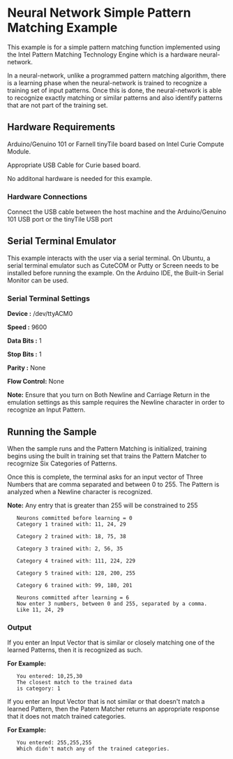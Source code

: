 # Neural Network Simple Pattern Matching Example

This example is for a simple pattern matching function implemented using the Intel Pattern Matching Technology Engine which is a hardware neural-network.

In a neural-network, unlike a programmed pattern matching algorithm, there is a learning phase when the neural-network is trained to recognize a training set of input patterns. Once this is done, the neural-network is able to recognize exactly matching or similar patterns and also identify patterns that are not part of the training set.

## Hardware Requirements

   Arduino/Genuino 101 or Farnell tinyTile board based on Intel Curie Compute Module.
   
   Appropriate USB Cable for Curie based board.

   No additonal hardware is needed for this example.

### Hardware Connections
   
   Connect the USB cable between the host machine and the Arduino/Genuino 101
   USB port or the tinyTile USB port

## Serial Terminal Emulator

This example interacts with the user via a serial terminal. 
On Ubuntu, a serial terminal emulator such as CuteCOM or Putty or Screen needs to 
be installed before running the example. 
On the Arduino IDE, the Built-in Serial Monitor can be used.

### Serial Terminal Settings

   **Device      :** /dev/ttyACM0
   
   **Speed       :** 9600
   
   **Data Bits   :** 1
   
   **Stop Bits   :** 1
   
   **Parity      :** None
   
   **Flow Control:** None

**Note:** Ensure that you turn on Both Newline and Carriage Return 
in the emulation settings as this sample requires the Newline character
in order to recognize an Input Pattern.

## Running the Sample
When the sample runs and the Pattern Matching is initialized, training begins 
using the built in training set that trains the Pattern Matcher to recogrnize 
Six Categories of Patterns.

Once this is complete, the terminal asks for an input vector of Three Numbers
that are comma separated and between 0 to 255. The Pattern is analyzed when
a Newline character is recognized.

**Note:** Any entry that is greater than 255 will be constrained to 255

```
   Neurons committed before learning = 0
   Category 1 trained with: 11, 24, 29
 
   Category 2 trained with: 18, 75, 38
 
   Category 3 trained with: 2, 56, 35
 
   Category 4 trained with: 111, 224, 229
 
   Category 5 trained with: 128, 200, 255
 
   Category 6 trained with: 99, 180, 201
 
   Neurons committed after learning = 6
   Now enter 3 numbers, between 0 and 255, separated by a comma. 
   Like 11, 24, 29 
```

### Output 

If you enter an Input Vector that is similar or closely matching one 
of the learned Patterns, then it is recognized as such. 

**For Example:**

```
   You entered: 10,25,30
   The closest match to the trained data 
   is category: 1
```

If you enter an Input Vector that is not similar or that doesn't match
a learned Pattern, then the Patern Matcher returns an appropriate
response that it does not match trained categories. 

**For Example:**

```
   You entered: 255,255,255
   Which didn't match any of the trained categories.
```





